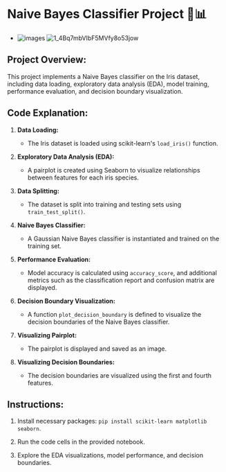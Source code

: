 # Naive Bayes Classifier Project 🌿📊
- ![images](https://github.com/Rutuja-Salunke/Naive-Bayes/assets/102023809/6d117243-ee2c-47dd-89fd-51d8debcafcf) ![1_4Bq7mbVIbF5MVfy8o53jow](https://github.com/Rutuja-Salunke/Naive-Bayes/assets/102023809/da9bd07d-3067-4e9e-bc4e-a137edb4e1a2)


## Project Overview:
This project implements a Naive Bayes classifier on the Iris dataset, including data loading, exploratory data analysis (EDA), model training, performance evaluation, and decision boundary visualization.

## Code Explanation:
1. **Data Loading:**
   - The Iris dataset is loaded using scikit-learn's `load_iris()` function.

2. **Exploratory Data Analysis (EDA):**
   - A pairplot is created using Seaborn to visualize relationships between features for each iris species.

3. **Data Splitting:**
   - The dataset is split into training and testing sets using `train_test_split()`.

4. **Naive Bayes Classifier:**
   - A Gaussian Naive Bayes classifier is instantiated and trained on the training set.

5. **Performance Evaluation:**
   - Model accuracy is calculated using `accuracy_score`, and additional metrics such as the classification report and confusion matrix are displayed.

6. **Decision Boundary Visualization:**
   - A function `plot_decision_boundary` is defined to visualize the decision boundaries of the Naive Bayes classifier.

7. **Visualizing Pairplot:**
   - The pairplot is displayed and saved as an image.

8. **Visualizing Decision Boundaries:**
   - The decision boundaries are visualized using the first and fourth features.

## Instructions:
1. Install necessary packages: `pip install scikit-learn matplotlib seaborn`.

2. Run the code cells in the provided notebook.

3. Explore the EDA visualizations, model performance, and decision boundaries.


